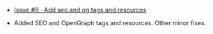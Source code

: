 - [Issue #9 · Add seo and og tags and resources](https://github.com/lilliputten/action-excel-vlookup-emulator/issues/9)

- Added SEO and OpenGraph tags and resources. Other minor fixes.

